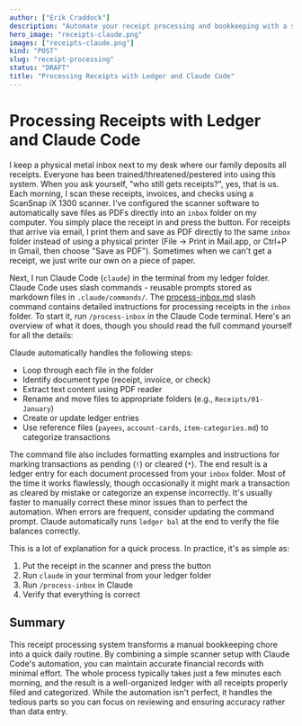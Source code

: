 ```yaml
---
author: ["Erik Craddock"]
description: "Automate your receipt processing and bookkeeping with a scanner and Claude Code to maintain accurate financial records with minimal effort."
hero_image: "receipts-claude.png"
images: ["receipts-claude.png"]
kind: "POST"
slug: "receipt-processing"
status: "DRAFT"
title: "Processing Receipts with Ledger and Claude Code"
---
```

<!-- markdownlint-disable-next-line MD025 -->
# Processing Receipts with Ledger and Claude Code

I keep a physical metal inbox next to my desk where our family deposits all receipts. Everyone has been trained/threatened/pestered into using this system. When you ask yourself, "who still gets receipts?", yes, that is us. Each morning, I scan these receipts, invoices, and checks using a ScanSnap iX 1300 scanner. I've configured the scanner software to automatically save files as PDFs directly into an `inbox` folder on my computer. You simply place the receipt in and press the button. For receipts that arrive via email, I print them and save as PDF directly to the same `inbox` folder instead of using a physical printer (File → Print in Mail.app, or Ctrl+P in Gmail, then choose "Save as PDF"). Sometimes when we can't get a receipt, we just write our own on a piece of paper.

Next, I run Claude Code (`claude`) in the terminal from my ledger folder. Claude Code uses slash commands - reusable prompts stored as markdown files in `.claude/commands/`. The [process-inbox.md](https://github.com/evcraddock/ledger-starter/blob/main/.claude/commands/process-inbox.md) slash command contains detailed instructions for processing receipts in the `inbox` folder. To start it, run `/process-inbox` in the Claude Code terminal. Here's an overview of what it does, though you should read the full command yourself for all the details:

Claude automatically handles the following steps:

- Loop through each file in the folder
- Identify document type (receipt, invoice, or check)
- Extract text content using PDF reader
- Rename and move files to appropriate folders (e.g., `Receipts/01-January`)
- Create or update ledger entries
- Use reference files (`payees`, `account-cards`, `item-categories.md`) to categorize transactions

The command file also includes formatting examples and instructions for marking transactions as pending (`!`) or cleared (`*`). The end result is a ledger entry for each document processed from your `inbox` folder. Most of the time it works flawlessly, though occasionally it might mark a transaction as cleared by mistake or categorize an expense incorrectly. It's usually faster to manually correct these minor issues than to perfect the automation. When errors are frequent, consider updating the command prompt. Claude automatically runs `ledger bal` at the end to verify the file balances correctly.

This is a lot of explanation for a quick process. In practice, it's as simple as:

1. Put the receipt in the scanner and press the button
2. Run `claude` in your terminal from your ledger folder
3. Run `/process-inbox` in Claude
4. Verify that everything is correct

## Summary

This receipt processing system transforms a manual bookkeeping chore into a quick daily routine. By combining a simple scanner setup with Claude Code's automation, you can maintain accurate financial records with minimal effort. The whole process typically takes just a few minutes each morning, and the result is a well-organized ledger with all receipts properly filed and categorized. While the automation isn't perfect, it handles the tedious parts so you can focus on reviewing and ensuring accuracy rather than data entry.

